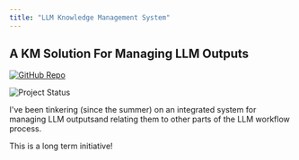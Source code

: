 ```yaml
---
title: "LLM Knowledge Management System"
---
```


## A KM Solution For Managing LLM Outputs

[![GitHub Repo](https://img.shields.io/badge/Repository-My--LLM--KM--Idea-blue)](https://github.com/danielrosehill/My-LLM-KM-Idea)

![Project Status](https://img.shields.io/badge/Status-In%20Progress-yellow)

I've been tinkering (since the summer) on an integrated system for managing LLM outputsand relating them to other parts of the LLM workflow process.

This is a long term initiative!